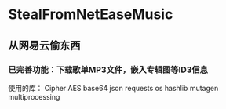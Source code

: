 # StealFromNetEaseMusic
## 从网易云偷东西
### 已完善功能：下载歌单MP3文件，嵌入专辑图等ID3信息
使用的库：
Cipher
AES
base64
json
requests
os
hashlib
mutagen
multiprocessing
